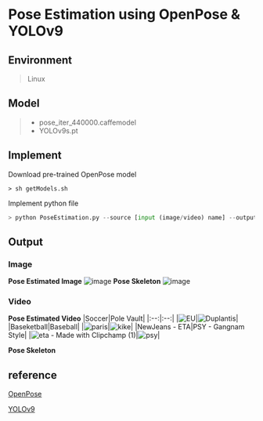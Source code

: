 # Pose Estimation using OpenPose & YOLOv9

## Environment
> Linux
## Model
> - pose_iter_440000.caffemodel
> - YOLOv9s.pt

## Implement
Download pre-trained OpenPose model
```shell
> sh getModels.sh
```
Implement python file
```python
> python PoseEstimation.py --source [input (image/video) name] --output [output (image/video) name]
```

## Output
### Image
**Pose Estimated Image**
![image](https://github.com/user-attachments/assets/31b1ef35-a0f8-448d-9271-ba326899ab96)
**Pose Skeleton**
![image](https://github.com/user-attachments/assets/94dcd010-17ad-453a-bb66-70cf398141d6)

### Video
**Pose Estimated Video**
|Soccer|Pole Vault|
|:--:|:--:|
|![EU](https://github.com/user-attachments/assets/a0f8125e-701e-4053-a20c-b321ae1a2400)|![Duplantis](https://github.com/user-attachments/assets/4dc610bd-7571-4724-ab29-7f7fd86aadd1)|
|Baseketball|Baseball|
|![paris](https://github.com/user-attachments/assets/96298cc3-b543-41b3-9fd6-8de5c50e290f)|![kike](https://github.com/user-attachments/assets/616ead8c-ef22-459a-9dd2-13df42f2461e)|
|NewJeans - ETA|PSY - Gangnam Style|
|![eta - Made with Clipchamp (1)](https://github.com/user-attachments/assets/000238c6-f48f-4562-baf6-e6516fa34d2a)|![psy](https://github.com/user-attachments/assets/2b4d3a9c-1beb-4b8c-bd61-00c11cfd6054)|

**Pose Skeleton**

## reference
[OpenPose](https://github.com/CMU-Perceptual-Computing-Lab/openpose)

[YOLOv9](https://github.com/WongKinYiu/yolov9)
